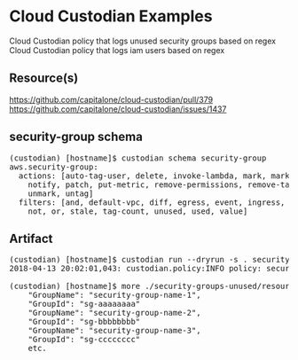 # Cloud Custodian Examples
Cloud Custodian policy that logs unused security groups based on regex
Cloud Custodian policy that logs iam users based on regex

## Resource(s)
https://github.com/capitalone/cloud-custodian/pull/379 <br>
https://github.com/capitalone/cloud-custodian/issues/1437

## security-group schema

<pre>
(custodian) [hostname]$ custodian schema security-group
aws.security-group:
  actions: [auto-tag-user, delete, invoke-lambda, mark, mark-for-op, normalize-tag,
    notify, patch, put-metric, remove-permissions, remove-tag, rename-tag, tag, tag-trim,
    unmark, untag]
  filters: [and, default-vpc, diff, egress, event, ingress, json-diff, locked, marked-for-op,
    not, or, stale, tag-count, unused, used, value]
</pre>

## Artifact

<pre>
(custodian) [hostname]$ custodian run --dryrun -s . security-groups-unused.yml
2018-04-13 20:02:01,043: custodian.policy:INFO policy: security-groups-unused resource:security-group region:us-east-1 count:29 time:0.30

(custodian) [hostname]$ more ./security-groups-unused/resources.json | grep 'GroupName\|GroupId'
    "GroupName": "security-group-name-1",
    "GroupId": "sg-aaaaaaaa"
    "GroupName": "security-group-name-2",
    "GroupId": "sg-bbbbbbbb"
    "GroupName": "security-group-name-3",
    "GroupId": "sg-cccccccc"
    etc.    
</pre>

